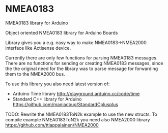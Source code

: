 # NMEA0183
NMEA0183 library for Arduino

Object oriented NMEA0183 library for Arduino Boards

Library gives you a e.g. easy way to make NMEA0183->NMEA2000 interface like Actisense device.

Currently there are only few functions for parsing NMEA0183 messages. There are no
functions for sending or creating NMEA0183 messages, since the the original need for the
library was to parse message for forwarding them to the NMEA2000 bus.

To use this library you also need latest version of:
* Arduino Time library http://playground.arduino.cc/code/time
* Standard C++ library for Arduino https://github.com/maniacbug/StandardCplusplus

TODO: Rewrite the NMEA0183ToN2k example to use the new structs.
To compile example NMEA0183ToN2k you need also NMEA2000 library https://github.com/ttlappalainen/NMEA2000

